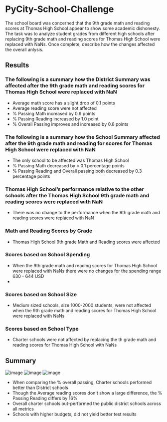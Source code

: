 # PyCity-School-Challenge
The school board was concerned that the 9th grade math and reading scores at Thomas High School appear to show some academic dishonesty. The task was to analyze student grades from different high schools after replacing 9th grade math and reading scores for Thomas High School were replaced with NaNs. Once complete, describe how the changes affected the overall anlysis.





## Results
### The following is a summary how the District Summary was affected after the 9th grade math and reading scores for Thomas High School were replaced with NaN 
- Average math score has a slight drop of 0.1 points
- Average reading score were not affected
- % Passing Math increased by 0.9 points
- % Passing Reading increased by 1.0 point
- % Overall Passing improves and increased by 0.8 points

### The following is a summary how the School Summary affected after the 9th grade math and reading for scores for Thomas High School were replaced with NaN
- The only school to be affected was Thomas High School
- % Passing Math decreased by < 0.1 percentage points
- % Passing Reading and Overall passing both decreased by 0.3 percentage points

### Thomas High School’s performance relative to the other schools after the Thomas High School 9th grade math and reading scores were replaced with NaN
- There was no change to the performance when the 9th grade math and reading scores were replaced with NaN

### Math and Reading Scores by Grade
- Thomas High School 9th grade Math and Reading scores were affected

### Scores based on School Spending
-  When the 9th grade math and reading scores for Thomas High School were replaced with NaNs there were no changes for the spending range 630 - 644 USD
-
### Scores based on School Size
- Medium sized schools, size 1000-2000 students, were not affected when the 9th grade math and reading scores for Thomas High School were replaced with NaNs 

### Scores based on School Type
- Charter schools were not affected by replacing the th grade math and reading scores for Thomas High School with NaNs 

## Summary

![image](https://user-images.githubusercontent.com/74462990/132273613-c362acd2-2f8c-40e2-8286-8fab547c439b.png)
![image](https://user-images.githubusercontent.com/74462990/132273976-7d8189f9-fb34-46bd-8d85-817ce1f7b1e8.png)
![image](https://user-images.githubusercontent.com/74462990/132274021-b89b01a5-dbcf-4717-9c9f-4ed719454450.png)

- When comparing the % overall passing, Charter schools performed better than District schools
- Though the Average reading scores don't show a large difference, the % Passing Reading differs by 16%
- Overall charter schools out-performed the public district schools across all metrics
- Schools with higher budgets, did not yield better test results
